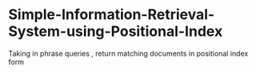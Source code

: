 # Simple-Information-Retrieval-System-using-Positional-Index
Taking in phrase queries , return matching documents in positional index form

